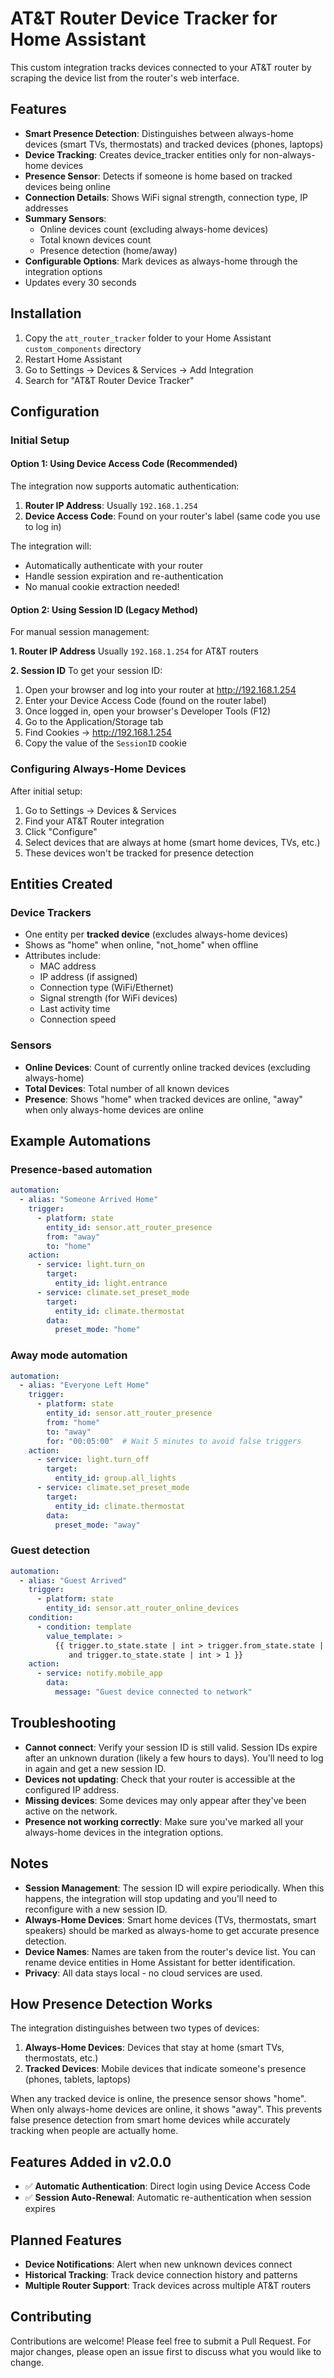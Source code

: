 # AT&T Router Device Tracker for Home Assistant

This custom integration tracks devices connected to your AT&T router by scraping the device list from the router's web interface.

## Features

- **Smart Presence Detection**: Distinguishes between always-home devices (smart TVs, thermostats) and tracked devices (phones, laptops)
- **Device Tracking**: Creates device_tracker entities only for non-always-home devices
- **Presence Sensor**: Detects if someone is home based on tracked devices being online
- **Connection Details**: Shows WiFi signal strength, connection type, IP addresses
- **Summary Sensors**: 
  - Online devices count (excluding always-home devices)
  - Total known devices count
  - Presence detection (home/away)
- **Configurable Options**: Mark devices as always-home through the integration options
- Updates every 30 seconds

## Installation

1. Copy the `att_router_tracker` folder to your Home Assistant `custom_components` directory
2. Restart Home Assistant
3. Go to Settings → Devices & Services → Add Integration
4. Search for "AT&T Router Device Tracker"

## Configuration

### Initial Setup

#### Option 1: Using Device Access Code (Recommended)
The integration now supports automatic authentication:
1. **Router IP Address**: Usually `192.168.1.254`
2. **Device Access Code**: Found on your router's label (same code you use to log in)

The integration will:
- Automatically authenticate with your router
- Handle session expiration and re-authentication
- No manual cookie extraction needed!

#### Option 2: Using Session ID (Legacy Method)
For manual session management:

**1. Router IP Address**
Usually `192.168.1.254` for AT&T routers

**2. Session ID**
To get your session ID:
1. Open your browser and log into your router at http://192.168.1.254
2. Enter your Device Access Code (found on the router label)
3. Once logged in, open your browser's Developer Tools (F12)
4. Go to the Application/Storage tab
5. Find Cookies → http://192.168.1.254
6. Copy the value of the `SessionID` cookie

### Configuring Always-Home Devices
After initial setup:
1. Go to Settings → Devices & Services
2. Find your AT&T Router integration
3. Click "Configure"
4. Select devices that are always at home (smart home devices, TVs, etc.)
5. These devices won't be tracked for presence detection

## Entities Created

### Device Trackers
- One entity per **tracked device** (excludes always-home devices)
- Shows as "home" when online, "not_home" when offline
- Attributes include:
  - MAC address
  - IP address (if assigned)
  - Connection type (WiFi/Ethernet)
  - Signal strength (for WiFi devices)
  - Last activity time
  - Connection speed

### Sensors
- **Online Devices**: Count of currently online tracked devices (excluding always-home)
- **Total Devices**: Total number of all known devices
- **Presence**: Shows "home" when tracked devices are online, "away" when only always-home devices are online

## Example Automations

### Presence-based automation
```yaml
automation:
  - alias: "Someone Arrived Home"
    trigger:
      - platform: state
        entity_id: sensor.att_router_presence
        from: "away"
        to: "home"
    action:
      - service: light.turn_on
        target:
          entity_id: light.entrance
      - service: climate.set_preset_mode
        target:
          entity_id: climate.thermostat
        data:
          preset_mode: "home"
```

### Away mode automation
```yaml
automation:
  - alias: "Everyone Left Home"
    trigger:
      - platform: state
        entity_id: sensor.att_router_presence
        from: "home"
        to: "away"
        for: "00:05:00"  # Wait 5 minutes to avoid false triggers
    action:
      - service: light.turn_off
        target:
          entity_id: group.all_lights
      - service: climate.set_preset_mode
        target:
          entity_id: climate.thermostat
        data:
          preset_mode: "away"
```

### Guest detection
```yaml
automation:
  - alias: "Guest Arrived"
    trigger:
      - platform: state
        entity_id: sensor.att_router_online_devices
    condition:
      - condition: template
        value_template: >
          {{ trigger.to_state.state | int > trigger.from_state.state | int 
             and trigger.to_state.state | int > 1 }}
    action:
      - service: notify.mobile_app
        data:
          message: "Guest device connected to network"
```

## Troubleshooting

- **Cannot connect**: Verify your session ID is still valid. Session IDs expire after an unknown duration (likely a few hours to days). You'll need to log in again and get a new session ID.
- **Devices not updating**: Check that your router is accessible at the configured IP address.
- **Missing devices**: Some devices may only appear after they've been active on the network.
- **Presence not working correctly**: Make sure you've marked all your always-home devices in the integration options.

## Notes

- **Session Management**: The session ID will expire periodically. When this happens, the integration will stop updating and you'll need to reconfigure with a new session ID.
- **Always-Home Devices**: Smart home devices (TVs, thermostats, smart speakers) should be marked as always-home to get accurate presence detection.
- **Device Names**: Names are taken from the router's device list. You can rename device entities in Home Assistant for better identification.
- **Privacy**: All data stays local - no cloud services are used.

## How Presence Detection Works

The integration distinguishes between two types of devices:
1. **Always-Home Devices**: Devices that stay at home (smart TVs, thermostats, etc.)
2. **Tracked Devices**: Mobile devices that indicate someone's presence (phones, tablets, laptops)

When any tracked device is online, the presence sensor shows "home". When only always-home devices are online, it shows "away". This prevents false presence detection from smart home devices while accurately tracking when people are actually home.

## Features Added in v2.0.0

- ✅ **Automatic Authentication**: Direct login using Device Access Code
- ✅ **Session Auto-Renewal**: Automatic re-authentication when session expires

## Planned Features

- **Device Notifications**: Alert when new unknown devices connect
- **Historical Tracking**: Track device connection history and patterns
- **Multiple Router Support**: Track devices across multiple AT&T routers

## Contributing

Contributions are welcome! Please feel free to submit a Pull Request. For major changes, please open an issue first to discuss what you would like to change.